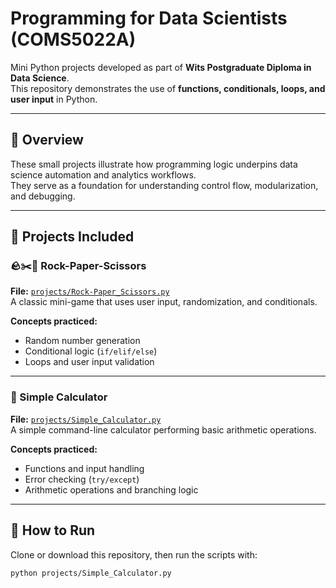 # Programming for Data Scientists (COMS5022A)

Mini Python projects developed as part of **Wits Postgraduate Diploma in Data Science**.  
This repository demonstrates the use of **functions, conditionals, loops, and user input** in Python.

---

## 🧠 Overview
These small projects illustrate how programming logic underpins data science automation and analytics workflows.  
They serve as a foundation for understanding control flow, modularization, and debugging.

---

## 📂 Projects Included

### 🪨✂️📄 Rock-Paper-Scissors
**File:** [`projects/Rock-Paper_Scissors.py`](projects/Rock-Paper_Scissors.py)  
A classic mini-game that uses user input, randomization, and conditionals.  

**Concepts practiced:**
- Random number generation  
- Conditional logic (`if/elif/else`)  
- Loops and user input validation  

---

### 🧮 Simple Calculator
**File:** [`projects/Simple_Calculator.py`](projects/Simple_Calculator.py)  
A simple command-line calculator performing basic arithmetic operations.  

**Concepts practiced:**
- Functions and input handling  
- Error checking (`try/except`)  
- Arithmetic operations and branching logic  

---

## 🚀 How to Run
Clone or download this repository, then run the scripts with:

```bash
python projects/Simple_Calculator.py
